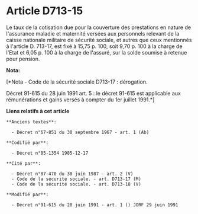 # Article D713-15

Le taux de la cotisation due pour la couverture des prestations en nature de l'assurance maladie et maternité versées aux
personnels relevant de la caisse nationale militaire de sécurité sociale, et autres que ceux mentionnés à l'article D.
713-17, est fixé à 15,75 p. 100, soit 9,70 p. 100 à la charge de l'Etat et 6,05 p. 100 à la charge de l'assuré, sur la solde
soumise à retenue pour pension.

**Nota:**

[*Nota - Code de la sécurité sociale D713-17 : dérogation.

Décret 91-615 du 28 juin 1991 art. 5 : le décret 91-615    est applicable aux rémunérations et gains versés à compter du 1er
juillet 1991.*]

**Liens relatifs à cet article**

	**Anciens textes**:

	  - Décret n°67-851 du 30 septembre 1967 - art. 1 (Ab)

	**Codifié par**:

	  - Décret n°85-1354 1985-12-17

	**Cité par**:

	  - Décret n°87-470 du 30 juin 1987 - art. 2 (V)
	  - Code de la sécurité sociale. - art. D713-17 (M)
	  - Code de la sécurité sociale. - art. D713-18 (V)

	**Modifié par**:

	  - Décret n°91-615 du 28 juin 1991 - art. 1 () JORF 29 juin 1991

